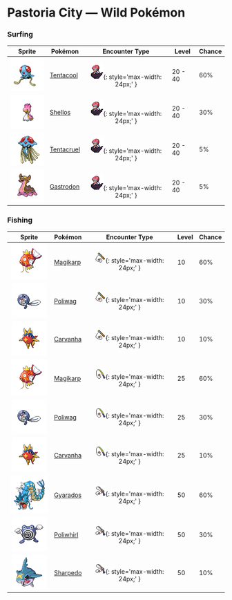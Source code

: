# Pastoria City — Wild Pokémon

### Surfing

| Sprite | Pokémon | Encounter Type | Level | Chance |
|:------:|---------|:--------------:|-------|--------|
| ![Tentacool](../../assets/sprites/tentacool/front.gif "Tentacool: Because its body is almost entirely composed of water, it shrivels up if it is washed ashore.") | [Tentacool](../../pokemon/tentacool.md/) | ![Surf](../../assets/encounter_types/surf.png "Surf"){: style='max-width: 24px;' } | 20 - 40 | 60% |
| ![Shellos](../../assets/sprites/shellos/front.gif "Shellos: Beware of pushing strongly on its squishy body, as it makes a mysterious purple fluid ooze out.") | [Shellos](../../pokemon/shellos.md/) | ![Surf](../../assets/encounter_types/surf.png "Surf"){: style='max-width: 24px;' } | 20 - 40 | 30% |
| ![Tentacruel](../../assets/sprites/tentacruel/front.gif "Tentacruel: It extends its 80 tentacles to form an encircling poisonous net that is difficult to escape.") | [Tentacruel](../../pokemon/tentacruel.md/) | ![Surf](../../assets/encounter_types/surf.png "Surf"){: style='max-width: 24px;' } | 20 - 40 | 5% |
| ![Gastrodon](../../assets/sprites/gastrodon/front.gif "Gastrodon: Long ago, its entire back was shielded with a sturdy shell. There are traces of it left in its cells.") | [Gastrodon](../../pokemon/gastrodon.md/) | ![Surf](../../assets/encounter_types/surf.png "Surf"){: style='max-width: 24px;' } | 20 - 40 | 5% |

### Fishing

| Sprite | Pokémon | Encounter Type | Level | Chance |
|:------:|---------|:--------------:|-------|--------|
| ![Magikarp](../../assets/sprites/magikarp/front.gif "Magikarp: A MAGIKARP living for many years can leap a mountain using Splash. The move remains useless, though.") | [Magikarp](../../pokemon/magikarp.md/) | ![Old Rod](../../assets/encounter_types/old_rod.png "Old Rod"){: style='max-width: 24px;' } | 10 | 60% |
| ![Poliwag](../../assets/sprites/poliwag/front.gif "Poliwag: Its skin is so thin, its internal organs are visible. It has trouble walking on its newly grown feet.") | [Poliwag](../../pokemon/poliwag.md/) | ![Old Rod](../../assets/encounter_types/old_rod.png "Old Rod"){: style='max-width: 24px;' } | 10 | 30% |
| ![Carvanha](../../assets/sprites/carvanha/front.gif "Carvanha: They swarm any foe that invades their territory. Their sharp fangs can tear out boat hulls.") | [Carvanha](../../pokemon/carvanha.md/) | ![Old Rod](../../assets/encounter_types/old_rod.png "Old Rod"){: style='max-width: 24px;' } | 10 | 10% |
| ![Magikarp](../../assets/sprites/magikarp/front.gif "Magikarp: A MAGIKARP living for many years can leap a mountain using Splash. The move remains useless, though.") | [Magikarp](../../pokemon/magikarp.md/) | ![Good Rod](../../assets/encounter_types/good_rod.png "Good Rod"){: style='max-width: 24px;' } | 25 | 60% |
| ![Poliwag](../../assets/sprites/poliwag/front.gif "Poliwag: Its skin is so thin, its internal organs are visible. It has trouble walking on its newly grown feet.") | [Poliwag](../../pokemon/poliwag.md/) | ![Good Rod](../../assets/encounter_types/good_rod.png "Good Rod"){: style='max-width: 24px;' } | 25 | 30% |
| ![Carvanha](../../assets/sprites/carvanha/front.gif "Carvanha: They swarm any foe that invades their territory. Their sharp fangs can tear out boat hulls.") | [Carvanha](../../pokemon/carvanha.md/) | ![Good Rod](../../assets/encounter_types/good_rod.png "Good Rod"){: style='max-width: 24px;' } | 25 | 10% |
| ![Gyarados](../../assets/sprites/gyarados/front.gif "Gyarados: Once it begins to rampage, a GYARADOS will burn everything down, even in a harsh storm.") | [Gyarados](../../pokemon/gyarados.md/) | ![Super Rod](../../assets/encounter_types/super_rod.png "Super Rod"){: style='max-width: 24px;' } | 50 | 60% |
| ![Poliwhirl](../../assets/sprites/poliwhirl/front.gif "Poliwhirl: The spiral pattern on its belly subtly undulates. Staring at it gradually causes drowsiness.") | [Poliwhirl](../../pokemon/poliwhirl.md/) | ![Super Rod](../../assets/encounter_types/super_rod.png "Super Rod"){: style='max-width: 24px;' } | 50 | 30% |
| ![Sharpedo](../../assets/sprites/sharpedo/front.gif "Sharpedo: Its fangs rip through sheet iron. It swims at 75 mph and is known as “The Bully of the Sea.”") | [Sharpedo](../../pokemon/sharpedo.md/) | ![Super Rod](../../assets/encounter_types/super_rod.png "Super Rod"){: style='max-width: 24px;' } | 50 | 10% |

